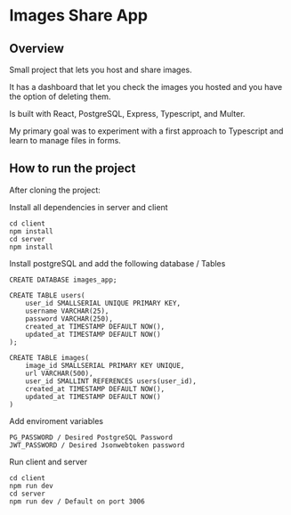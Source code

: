 # Images Share App

## Overview

Small project that lets you host and share images.

It has a dashboard that let you check the images you hosted and you have the option of deleting them.

Is built with React, PostgreSQL, Express, Typescript, and Multer.

My primary goal was to experiment with a first approach to Typescript and learn to manage files in forms.

## How to run the project

After cloning the project:

Install all dependencies in server and client

```
cd client
npm install 
cd server
npm install
```

Install postgreSQL and add the following database / Tables

```
CREATE DATABASE images_app;

CREATE TABLE users(
    user_id SMALLSERIAL UNIQUE PRIMARY KEY,
    username VARCHAR(25),
    password VARCHAR(250),
    created_at TIMESTAMP DEFAULT NOW(),
    updated_at TIMESTAMP DEFAULT NOW()
);

CREATE TABLE images(
    image_id SMALLSERIAL PRIMARY KEY UNIQUE,
    url VARCHAR(500),
    user_id SMALLINT REFERENCES users(user_id),
    created_at TIMESTAMP DEFAULT NOW(),
    updated_at TIMESTAMP DEFAULT NOW()
)
```

Add enviroment variables

```
PG_PASSWORD / Desired PostgreSQL Password
JWT_PASSWORD / Desired Jsonwebtoken password
```

Run client and server

```
cd client 
npm run dev
cd server
npm run dev / Default on port 3006
```